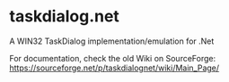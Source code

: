 taskdialog.net
==============

A WIN32 TaskDialog implementation/emulation for .Net

For documentation, check the old Wiki on SourceForge: https://sourceforge.net/p/taskdialognet/wiki/Main_Page/

